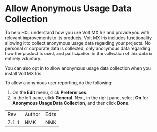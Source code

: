                           


Allow Anonymous Usage Data Collection
=====================================

To help HCL understand how you use Volt MX Iris and provide you with relevant improvements to its products, Volt MX Iris includes functionality allowing it to collect anonymous usage data regarding your projects. No personal or corporate data is collected; only anonymous data regarding how the product is used, and participation in the collection of this data is entirely voluntary.

You can also opt in to allow anonymous usage data collection when you install Volt MX Iris.

To allow anonymous user reporting, do the following:

1.  On the **Edit** menu, click **Preferences**.
2.  In the left pane, click **General**. Next, in the right pane, select **On** for **Anonymous Usage Data Collection**, and then click **Done**.

<table style="margin-left: 0;margin-right: auto;mc-table-style: url]('Resources/TableStyles/RevisionTable.css');" class="TableStyle-RevisionTable" cellspacing="0" data-mc-conditions="Default.md5 Only,Default.DoNotPublish"><colgroup><col class="TableStyle-RevisionTable-Column-Column1"> <col class="TableStyle-RevisionTable-Column-Column1"> <col class="TableStyle-RevisionTable-Column-Column1"></colgroup><tbody><tr class="TableStyle-RevisionTable-Body-Body1" data-mc-conditions="Default.Iris7-1-1,Default.HTML5 Only"><td class="TableStyle-RevisionTable-BodyE-Column1-Body1" data-mc-conditions="Default.HTML5 Only,Default.Iris7-1-1">Rev</td><td class="TableStyle-RevisionTable-BodyE-Column1-Body1" data-mc-conditions="Default.HTML5 Only,Default.Iris7-1-1">Author</td><td class="TableStyle-RevisionTable-BodyD-Column1-Body1" data-mc-conditions="Default.HTML5 Only,Default.Iris7-1-1">Edits</td></tr><tr class="TableStyle-RevisionTable-Body-Body1" data-mc-conditions="Default.Iris7-1-1,Default.HTML5 Only"><td class="TableStyle-RevisionTable-BodyB-Column1-Body1" data-mc-conditions="Default.HTML5 Only,Default.Iris7-1-1">7.1.1</td><td class="TableStyle-RevisionTable-BodyB-Column1-Body1" data-mc-conditions="Default.HTML5 Only,Default.Iris7-1-1">NMK</td><td class="TableStyle-RevisionTable-BodyA-Column1-Body1" data-mc-conditions="Default.HTML5 Only,Default.Iris7-1-1">NMK</td></tr></tbody></table>
